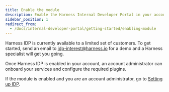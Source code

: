 ```yaml
---
title: Enable the module
description: Enable the Harness Internal Developer Portal in your account.
sidebar_position: 1
redirect_from:
  - /docs/internal-developer-portal/getting-started/enabling-module
---
```


Harness IDP is currently available to a limited set of customers. To get started, send an email to idp-interest@harness.io for a demo and a Harness specialist will get you going.

Once Harness IDP is enabled in your account, an account administrator can onboard your services and configure the required plugins.

If the module is enabled and you are an account administrator, go to [Setting up IDP](./setup-git-integration.md).
